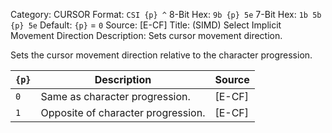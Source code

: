 Category: CURSOR
Format: `CSI {p} ^`
8-Bit Hex: `9b {p} 5e`
7-Bit Hex: `1b 5b {p} 5e`
Default: `{p}` = `0`
Source: [E-CF]
Title: (SIMD) Select Implicit Movement Direction
Description: Sets cursor movement direction.

Sets the cursor movement direction relative to the character progression.

| `{p}` | Description                        | Source |
|-------|------------------------------------|--------|
| `0`   | Same as character progression.     | [E-CF] |
| `1`   | Opposite of character progression. | [E-CF] |
